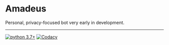 # Amadeus

Personal, privacy-focused bot very early in development.

------

[![python 3.7+](https://img.shields.io/badge/python-3.7%2B-blue.svg)](https://python.org) [![Codacy](https://img.shields.io/codacy/grade/bba9cf4d72fd470193053299e83ae157)](https://www.codacy.com/manual/Tawmy/AmadeusBotNeo)
